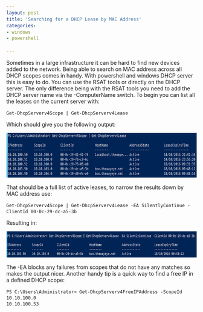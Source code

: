 ```yaml
---
layout: post
title: 'Searching for a DHCP Lease by MAC Address'
categories:
- windows
- powershell

---
```

Sometimes in a large infrastructure it can be hard to find new devices added to the network. Being able to search on MAC address across all DHCP scopes comes in handy. With powershell and windows DHCP server this is easy to do. You can use the RSAT tools or directly on the DHCP server. The only difference being with the RSAT tools you need to add the DHCP server name via the -ComputerName switch. To begin you can list all the leases on the current server with:
```posh
Get-DhcpServerv4Scope | Get-DhcpServerv4Lease
```
Which should give you the following output:

<p><img alt="Powershell DHCP Lease Search" width="720" height="118" src="/images/ps-search.png" /></p>

That should be a full list of active leases, to narrow the results down by MAC address use:
```posh
Get-DhcpServerv4Scope | Get-DhcpServerv4Lease -EA SilentlyContinue -ClientId 00-0c-29-dc-a5-3b
```
Resulting in:

<p><img alt="Powershell DHCP Lease Search Filter" width="720" height="68.5" src="/images/ps-search-filter.gif" /></p>

The -EA blocks any failures from scopes that do not have any matches so makes the output nicer. Another handy tip is a quick way to find a free IP in a defined DHCP scope:
```
PS C:\Users\Administrator> Get-DhcpServerv4FreeIPAddress -ScopeId 10.10.100.0
10.10.100.53
```